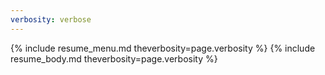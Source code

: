 ```yaml
---
verbosity: verbose
---
```


{% include resume_menu.md theverbosity=page.verbosity %}
{% include resume_body.md theverbosity=page.verbosity %}
